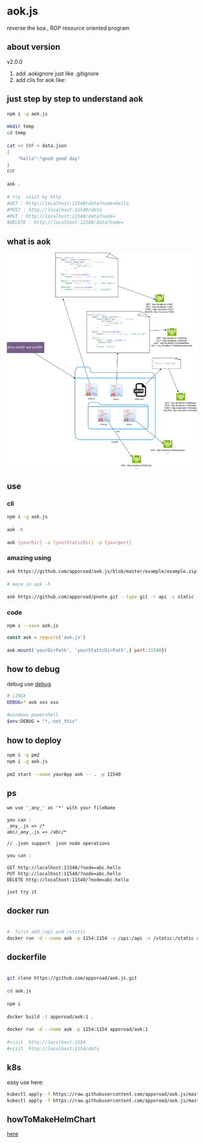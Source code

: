 # aok.js
reverse the koa , ROP resource oriented program

## about version 

v2.0.0 
1. add .aokignore just like .gitignore
2. add clis for aok like:


## just step by step to understand aok

```bash
npm i -g aok.js

mkdir temp
cd temp

cat << EOF > data.json
{
    "hello":"good good day"
}
EOF

aok . 

# try  visit by http
#GET : http://localhost:11540/data?node=hello
#POST : http://localhost:11540/data
#PUT : http://localhost:11540/data?node=
#DELETE : http://localhost:11540/data?node=
```

## what is aok

<div align=center><img src="https://raw.githubusercontent.com/apporoad/aok.js/master/docs/aok.js.png"/></div>  

## use

### cli
```bash
npm i -g aok.js

aok -h 

aok [yourDir] -s [yourStaticDir] -p [yourport]

```

### amazing using
```bash
aok https://github.com/apporoad/aok.js/blob/master/example/example.zip?raw=true --type zip

# more in aok -h

aok https://github.com/apporoad/pnote.git --type git -r api -s static -w pnote -d

```

### code
```bash
npm i --save aok.js
```
```js
const aok = require('aok.js')

aok.mount('yourDirPath', 'yourStaticDirPath',{ port:11540})

```

## how to debug
debug use [debug](https://www.npmjs.com/package/debug)
```bash
# LINUX
DEBUG=* aok xxx xxx

#windows powershell
$env:DEBUG = "*,-not_this"
```
## how to deploy
```bash
npm i -g pm2
npm i -g aok.js

pm2 start --name yourApp aok -- . -p 11540

```


## ps
```
we use '_any_' as '*' with your fileName

you can : 
_any_.js => /*
abc/_any_.js => /abc/*

```

```
// .json support  json node operations

you can :

GET http://localhost:11540/?node=abc.hello
PUT http://localhost:11540/?node=abc.hello
DELETE http://localhost:11540/?node=abc.hello

just try it

```


## docker run 

```bash

#  first add /api and /static
docker run -d --name aok -p 1154:1154 -v /api:/api -v /static:/static apporoad/aok:1

```



## dockerfile
```bash

git clone https://github.com/apporoad/aok.js.git

cd aok.js

npm i

docker build -t apporoad/aok:1 .

docker run -d --name aok -p 1154:1154 apporoad/aok:1 

#visit  http://localhost:1154
#visit  http://localhost:1154/data
```

## k8s

easy use here:

```bash
kubectl apply -f https://raw.githubusercontent.com/apporoad/aok.js/master/k8s/example/aok.yaml
kubectl apply -f https://raw.githubusercontent.com/apporoad/aok.js/master/k8s/example/ingress-aok.yaml

```

## howToMakeHelmChart

[here](./howToMakeHelmChart.md)

